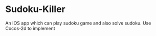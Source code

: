 # Sudoku-Killer
An IOS app which can play sudoku game and also solve sudoku.
Use Cocos-2d to implement
